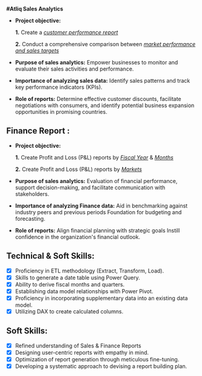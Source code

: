**#Atliq Sales Analytics**

- **Project objective:** 

    **1.** Create a _[customer performance report](https://github.com/Shaik-Arfath21/Atliq-Hardware-Sales-Analytics/blob/main/Customer%20Sales%20Performance%20Report.pdf)_
  
    **2.** Conduct a comprehensive comparison between _[market performance and sales targets](https://github.com/Shaik-Arfath21/Atliq-Hardware-Sales-Analytics/blob/main/Country%20Wise%20P%26%20L%20Statement%20.pdf)_

- **Purpose of sales analytics:** Empower businesses to monitor and evaluate their sales activities and performance.

- **Importance of analyzing sales data:** Identify sales patterns and track key performance indicators (KPIs).

- **Role of reports:** Determine effective customer discounts, facilitate negotiations with consumers, and identify potential business expansion opportunities in promising countries.


## Finance Report :

- **Project objective:** 

    **1.** Create Profit and Loss (P&L) reports by _[Fiscal Year](https://github.com/Shaik-Arfath21/Atliq-Hardware-Sales-Analytics/blob/main/Atliq%20Hardware%20Sales%20Yearly%20wise%20Report.pdf
)_ & _[Months](https://github.com/Shaik-Arfath21/Atliq-Hardware-Sales-Analytics/blob/main/Atliq%20Hardware%20Quarterly%20Wise%20P%26L%20Statement%20.pdf
)_

   **2.** Create Profit and Loss (P&L) reports by _[Markets](https://github.com/Shaik-Arfath21/Atliq-Hardware-Sales-Analytics/blob/main/Market%20Sales%20Performance.pdf)_

- **Purpose of sales analytics:** Evaluation of financial performance, support decision-making, and facilitate communication with stakeholders.

- **Importance of analyzing Finance data:** Aid in benchmarking against industry peers and previous periods Foundation for budgeting and forecasting.

- **Role of reports:** Align financial planning with strategic goals Instill confidence in the organization's financial outlook.


## Technical & Soft Skills:
- [x]	Proficiency in ETL methodology (Extract, Transform, Load).
- [x]	Skills to generate a date table using Power Query.
- [x]	Ability to derive fiscal months and quarters.
- [x]	Establishing data model relationships with Power Pivot.
- [x]	Proficiency in incorporating supplementary data into an existing data model.
- [x]	Utilizing DAX to create calculated columns.

## Soft Skills:
- [x]	Refined understanding of Sales & Finance Reports
- [x]	Designing user-centric reports with empathy in mind.
- [x]	Optimization of report generation through meticulous fine-tuning.
- [x]	Developing a systematic approach to devising a report building plan.
